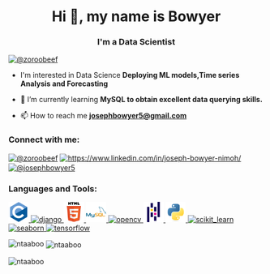 <h1 align="center">Hi 👋, my name is Bowyer</h1>
<h3 align="center">I'm a Data Scientist </h3>



<p align="left"> <a href="https://twitter.com/@zoroobeef" target="blank"><img src="https://img.shields.io/twitter/follow/zoroobeef?logo=twitter&style=for-the-badge" alt="@zoroobeef" /></a> </p>

- I'm interested in Data Science **Deploying ML models,Time series Analysis and Forecasting**

- 🌱 I’m currently learning **MySQL to obtain excellent data querying skills.**

- 📫 How to reach me **josephbowyer5@gmail.com**

<h3 align="left">Connect with me:</h3>
<p align="left">
<a href="https://twitter.com/@zoroobeef" target="blank"><img align="center" src="https://raw.githubusercontent.com/rahuldkjain/github-profile-readme-generator/master/src/images/icons/Social/twitter.svg" alt="@zoroobeef" height="30" width="40" /></a>
<a href="https://linkedin.com/in/https://www.linkedin.com/in/joseph-bowyer-nimoh/" target="blank"><img align="center" src="https://raw.githubusercontent.com/rahuldkjain/github-profile-readme-generator/master/src/images/icons/Social/linked-in-alt.svg" alt="https://www.linkedin.com/in/joseph-bowyer-nimoh/" height="30" width="40" /></a>
<a href="https://medium.com/@josephbowyer5" target="blank"><img align="center" src="https://raw.githubusercontent.com/rahuldkjain/github-profile-readme-generator/master/src/images/icons/Social/medium.svg" alt="@josephbowyer5" height="30" width="40" /></a>
</p>

<h3 align="left">Languages and Tools:</h3>
<p align="left"> <a href="https://www.cprogramming.com/" target="_blank" rel="noreferrer"> <img src="https://raw.githubusercontent.com/devicons/devicon/master/icons/c/c-original.svg" alt="c" width="40" height="40"/> </a> <a href="https://www.djangoproject.com/" target="_blank" rel="noreferrer"> <img src="https://cdn.worldvectorlogo.com/logos/django.svg" alt="django" width="40" height="40"/> </a> <a href="https://www.w3.org/html/" target="_blank" rel="noreferrer"> <img src="https://raw.githubusercontent.com/devicons/devicon/master/icons/html5/html5-original-wordmark.svg" alt="html5" width="40" height="40"/> </a> <a href="https://www.mysql.com/" target="_blank" rel="noreferrer"> <img src="https://raw.githubusercontent.com/devicons/devicon/master/icons/mysql/mysql-original-wordmark.svg" alt="mysql" width="40" height="40"/> </a> <a href="https://opencv.org/" target="_blank" rel="noreferrer"> <img src="https://www.vectorlogo.zone/logos/opencv/opencv-icon.svg" alt="opencv" width="40" height="40"/> </a> <a href="https://pandas.pydata.org/" target="_blank" rel="noreferrer"> <img src="https://raw.githubusercontent.com/devicons/devicon/2ae2a900d2f041da66e950e4d48052658d850630/icons/pandas/pandas-original.svg" alt="pandas" width="40" height="40"/> </a> <a href="https://www.python.org" target="_blank" rel="noreferrer"> <img src="https://raw.githubusercontent.com/devicons/devicon/master/icons/python/python-original.svg" alt="python" width="40" height="40"/> </a> <a href="https://scikit-learn.org/" target="_blank" rel="noreferrer"> <img src="https://upload.wikimedia.org/wikipedia/commons/0/05/Scikit_learn_logo_small.svg" alt="scikit_learn" width="40" height="40"/> </a> <a href="https://seaborn.pydata.org/" target="_blank" rel="noreferrer"> <img src="https://seaborn.pydata.org/_images/logo-mark-lightbg.svg" alt="seaborn" width="40" height="40"/> </a> <a href="https://www.tensorflow.org" target="_blank" rel="noreferrer"> <img src="https://www.vectorlogo.zone/logos/tensorflow/tensorflow-icon.svg" alt="tensorflow" width="40" height="40"/> </a> </p>

<p><img align="left" src="https://github-readme-stats.vercel.app/api/top-langs?username=ntaaboo&show_icons=true&locale=en&layout=compact" alt="ntaaboo" /></p>

<p>&nbsp;<img align="center" src="https://github-readme-stats.vercel.app/api?username=ntaaboo&show_icons=true&locale=en" alt="ntaaboo" /></p>

<p><img align="center" src="https://github-readme-streak-stats.herokuapp.com/?user=ntaaboo&" alt="ntaaboo" /></p>

